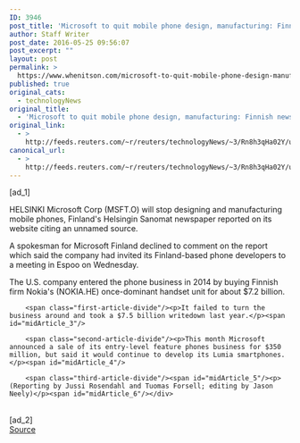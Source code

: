 ```yaml
---
ID: 3946
post_title: 'Microsoft to quit mobile phone design, manufacturing: Finnish newspaper'
author: Staff Writer
post_date: 2016-05-25 09:56:07
post_excerpt: ""
layout: post
permalink: >
  https://www.whenitson.com/microsoft-to-quit-mobile-phone-design-manufacturing-finnish-newspaper/
published: true
original_cats:
  - technologyNews
original_title:
  - 'Microsoft to quit mobile phone design, manufacturing: Finnish newspaper'
original_link:
  - >
    http://feeds.reuters.com/~r/reuters/technologyNews/~3/Rn8h3qHa02Y/us-microsoft-phones-idUSKCN0YG0XV
canonical_url:
  - >
    http://feeds.reuters.com/~r/reuters/technologyNews/~3/Rn8h3qHa02Y/us-microsoft-phones-idUSKCN0YG0XV
---
```

 [ad_1]
<br><div id="articleText">
<span id="midArticle_start"/>

<span class="focusParagraph" readability="4"><p><span class="articleLocation">HELSINKI</span> Microsoft Corp (<span id="symbol_MSFT.O_0">MSFT.O</span>) will stop designing and manufacturing mobile phones, Finland's Helsingin Sanomat newspaper reported on its website citing an unnamed source.    </p></span><span id="midArticle_0"/><p>A spokesman for Microsoft Finland declined to comment on the report which said the company had invited its Finland-based phone developers to a meeting in Espoo on Wednesday.</p><span id="midArticle_1"/><p>The U.S. company entered the phone business in 2014 by buying Finnish firm Nokia's (<span id="symbol_NOKIA.HE_1">NOKIA.HE</span>) once-dominant handset unit for about $7.2 billion. </p><span id="midArticle_2"/>
        
        <span class="first-article-divide"/><p>It failed to turn the business around and took a $7.5 billion writedown last year.</p><span id="midArticle_3"/>
        
        <span class="second-article-divide"/><p>This month Microsoft announced a sale of its entry-level feature phones business for $350 million, but said it would continue to develop its Lumia smartphones.</p><span id="midArticle_4"/>
        
        <span class="third-article-divide"/><span id="midArticle_5"/><p> (Reporting by Jussi Rosendahl and Tuomas Forsell; editing by Jason Neely)</p><span id="midArticle_6"/></div>
<br>[ad_2]
<br><a href="http://feeds.reuters.com/~r/reuters/technologyNews/~3/Rn8h3qHa02Y/us-microsoft-phones-idUSKCN0YG0XV">Source </a>